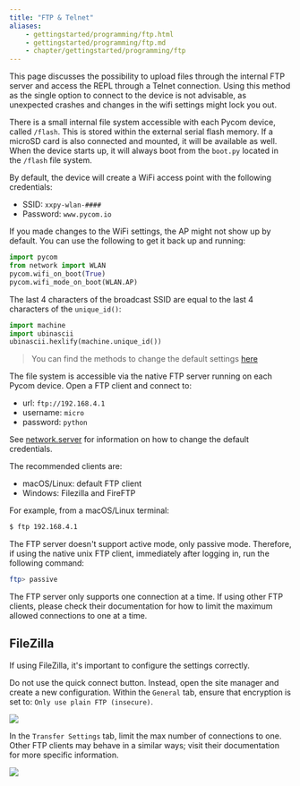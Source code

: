 ```yaml
---
title: "FTP & Telnet"
aliases:
    - gettingstarted/programming/ftp.html
    - gettingstarted/programming/ftp.md
    - chapter/gettingstarted/programming/ftp
---
```


This page discusses the possibility to upload files through the internal FTP server and access the REPL through a Telnet connection. Using this method as the single option to connect to the device is not advisable, as unexpected crashes and changes in the wifi settings might lock you out. 

There is a small internal file system accessible with each Pycom device, called `/flash`. This is stored within the external serial flash memory. If a microSD card is also connected and mounted, it will be available as well. When the device starts up, it will always boot from the `boot.py` located in the `/flash` file system.

By default, the device will create a WiFi access point with the following credentials:
* SSID: `xxpy-wlan-####`
* Password: `www.pycom.io`

If you made changes to the WiFi settings, the AP might not show up by default. You can use the following to get it back up and running:
```python
import pycom
from network import WLAN
pycom.wifi_on_boot(True)
pycom.wifi_mode_on_boot(WLAN.AP)
```
 The last 4 characters of the broadcast SSID are equal to the last 4 characters of the `unique_id()`:
```python
import machine
import ubinascii
ubinascii.hexlify(machine.unique_id())
```

> You can find the methods to change the default settings [here](/firmwareapi/pycom/pycom/#boot-methods)


The file system is accessible via the native FTP server running on each Pycom device. Open a FTP client and connect to:

* url: `ftp://192.168.4.1`
* username: `micro`
* password: `python`

See [network.server](/firmwareapi/pycom/network/server/) for information on how to change the default credentials. 

The recommended clients are:
* macOS/Linux: default FTP client
* Windows: Filezilla and FireFTP

For example, from a macOS/Linux terminal:

```bash
$ ftp 192.168.4.1
```

The FTP server doesn't support active mode, only passive mode. Therefore, if using the native unix FTP client, immediately after logging in, run the following command:

```bash
ftp> passive
```

The FTP server only supports one connection at a time. If using other FTP clients, please check their documentation for how to limit the maximum allowed connections to one at a time.

## FileZilla

If using FileZilla, it's important to configure the settings correctly.

Do not use the quick connect button. Instead, open the site manager and create a new configuration. Within the `General` tab, ensure that encryption is set to: `Only use plain FTP (insecure)`.

![](/gitbook/assets/filezilla-settings-1.png)

In the `Transfer Settings` tab, limit the max number of connections to one. Other FTP clients may behave in a similar ways; visit their documentation for more specific information.

![](/gitbook/assets/filezilla-settings-2.png)

